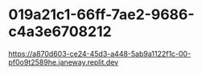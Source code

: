 # 019a21c1-66ff-7ae2-9686-c4a3e6708212
https://a870d603-ce24-45d3-a448-5ab9a1122f1c-00-pf0o9t2589he.janeway.replit.dev
